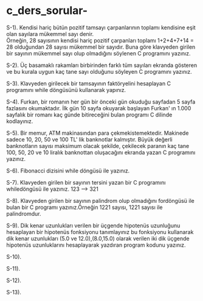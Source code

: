 # c_ders_sorular-

S-1). Kendisi hariç bütün pozitif tamsayı çarpanlarının toplamı kendisine eşit olan sayılara mükemmel  sayı denir.  
Örneğin,  28  sayısının  kendisi  hariç  pozitif çarpanları  toplamı 1+2+4+7+14 = 28 olduğundan 28 sayısı mükemmel bir sayıdır. 
Buna göre klavyeden girilen bir sayının mükemmel sayı olup olmadığını söylenen C programını yazınız.

S-2). Üç basamaklı rakamları  birbirinden  farklı tüm sayıları ekranda gösteren ve bu kurala uygun kaç tane sayı olduğunu söyleyen C programını yazınız.  

S-3). Klavyeden girilecek bir tamsayının faktöryelini hesaplayan C programını while döngüsünü kullanarak yapınız.

S-4). Furkan, bir romanın her gün bir önceki gün okuduğu sayfadan 5 sayfa fazlasını okumaktadır. 
İlk gün 10 sayfa okuyarak başlayan Furkan' ın 1.000 sayfalık bir romanı kaç günde bitireceğini bulan programı C dilinde kodlayınız.

S-5). Bir memur, ATM makinasından para çekmekistemektedir. Makinede sadece 10, 20, 50 ve 100 TL' lik banknotlar kalmıştır. 
Büyük değerli banknotların sayısı maksimum olacak şekilde, çekilecek paranın kaç tane 100, 50, 20 ve 10 liralık banknottan oluşacağını ekranda yazan C programını yazınız.

S-6). Fibonacci dizisini while döngüsü ile yazınız. 

S-7). Klavyeden girilen bir sayının tersini yazan bir C programını whiledöngüsü ile yazınız. 123 --> 321

S-8). Klavyeden girilen bir sayının palindrom olup olmadığını fordöngüsü ile bulan bir C programı yazınız.Örneğin 1221 sayısı, 1221 sayısı ile palindromdur.

S-9). Dik kenar uzunlukları verilen bir üçgende hipotenüs uzunluğunu hesaplayan bir hipotenüs fonksiyonu tanımlayınız bu fonksiyonu kullanarak dik kenar uzunlukları (5.0 ve 12.0),(8.0,15.0) olarak verilen iki dik üçgende hipotenüs uzunluklarını hesaplayarak yazdıran program kodunu yazınız.

S-10). 

S-11). 

S-12). 

S-13). 

